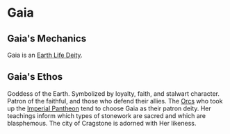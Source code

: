 # Gaia

## Gaia's Mechanics

Gaia is an [Earth Life Deity](../../Deity%20Mechanics/Earth%20Life%20Deity.md).

## Gaia's Ethos

Goddess of the Earth. Symbolized by loyalty, faith, and stalwart character. Patron of the faithful, and those who defend their allies. The [Orcs](../../../../Player%20Characters/Ancenstries/The%20People%20of%20Mithrinia/Elves.md#Deep%20Elf%20(Orc)) who took up the [Imperial Pantheon](../Imperial%20Pantheon.md) tend to choose Gaia as their patron deity. Her teachings inform which types of stonework are sacred and which are blasphemous. The city of Cragstone is adorned with Her likeness.
